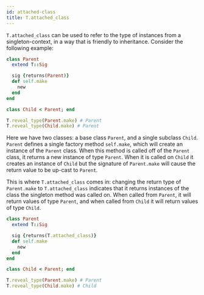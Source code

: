 ```yaml
---
id: attached-class
title: T.attached_class
---
```


`T.attached_class` can be used to refer to the type of instances from a
singleton-context, in a way that is friendly to inheritance. Consider the
following example:

```ruby
class Parent
  extend T::Sig

  sig {returns(Parent)}
  def self.make
    new
  end
end

class Child < Parent; end

T.reveal_type(Parent.make) # Parent
T.reveal_type(Child.make) # Parent
```

Here we have two classes: a base class `Parent`, and a single subclass `Child`.
`Parent` defines a single factory method `self.make`, which will create an
instance of the `Parent` class. When this method is called off of the `Parent`
class, it returns a new instance of type `Parent`. When it is called on `Child`
it creates an instance of `Child` but the signature of `Parent.make` will cause
the return value to be up-cast to `Parent`.

This is where `T.attached_class` comes in: changing the return type of
`Parent.make` to `T.attached_class` indicates that it returns instances of the
class the singleton method was called on. When called from `Parent`, it will
return values of type `Parent`, and when called from `Child` it will return
values of type `Child`.

```ruby
class Parent
  extend T::Sig

  sig {returns(T.attached_class)}
  def self.make
    new
  end
end

class Child < Parent; end

T.reveal_type(Parent.make) # Parent
T.reveal_type(Child.make) # Child
```
